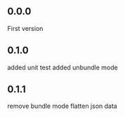 ## 0.0.0

First version

## 0.1.0

added unit test
added unbundle mode

## 0.1.1

remove bundle mode
flatten json data




